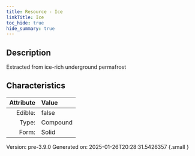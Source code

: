 ```yaml
---
title: Resource - Ice
linkTitle: Ice
toc_hide: true
hide_summary: true
---
```


## Description
Extracted from ice-rich underground permafrost

## Characteristics

| Attribute      | Value |
|--------:|:------|
|Edible:|false|
|Type:|Compound|
|Form:|Solid|
 



    

Version: pre-3.9.0 Generated on: 2025-01-26T20:28:31.5426357
{.small }
